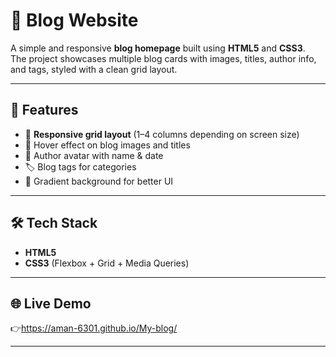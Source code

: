 # 📝 Blog Website

A simple and responsive **blog homepage** built using **HTML5** and **CSS3**.  
The project showcases multiple blog cards with images, titles, author info, and tags, styled with a clean grid layout.

---

## 🚀 Features

- 📱 **Responsive grid layout** (1–4 columns depending on screen size)  
- 🎨 Hover effect on blog images and titles  
- 👤 Author avatar with name & date  
- 🏷️ Blog tags for categories  
- 🌈 Gradient background for better UI   

---

## 🛠️ Tech Stack

- **HTML5**
- **CSS3** (Flexbox + Grid + Media Queries)

---

## 🌐 Live Demo

👉https://aman-6301.github.io/My-blog/

---



